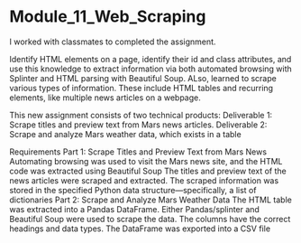# Module_11_Web_Scraping

I worked with classmates to completed the assignment. 

Identify HTML elements on a page, identify their id and class attributes, and use this knowledge to extract information via both automated browsing with Splinter and HTML parsing with Beautiful Soup. ALso, learned to scrape various types of information. These include HTML tables and recurring elements, like multiple news articles on a webpage.

This new assignment consists of two technical products:
Deliverable 1: Scrape titles and preview text from Mars news articles.
Deliverable 2: Scrape and analyze Mars weather data, which exists in a table

Requirements
Part 1: Scrape Titles and Preview Text from Mars News
Automating browsing was used to visit the Mars news site, and the HTML code was extracted using Beautiful Soup
The titles and preview text of the news articles were scraped and extracted.
The scraped information was stored in the specified Python data structure—specifically, a list of dictionaries
Part 2: Scrape and Analyze Mars Weather Data 
The HTML table was extracted into a Pandas DataFrame. Either Pandas/splinter and Beautiful Soup were used to scrape the data. The columns have the correct headings and data types.
The DataFrame was exported into a CSV file
